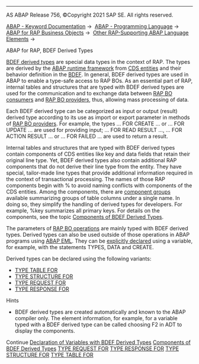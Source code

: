   

* * *

AS ABAP Release 756, ©Copyright 2021 SAP SE. All rights reserved.

[ABAP - Keyword Documentation](https://help.sap.com/doc/abapdocu_756_index_htm/7.56/en-US/abenabap.htm) →  [ABAP - Programming Language](https://help.sap.com/doc/abapdocu_756_index_htm/7.56/en-US/abenabap_reference.htm) →  [ABAP for RAP Business Objects](https://help.sap.com/doc/abapdocu_756_index_htm/7.56/en-US/abenabap_for_rap_bos.htm) →  [Other RAP-Supporting ABAP Language Elements](https://help.sap.com/doc/abapdocu_756_index_htm/7.56/en-US/abenabap_rap_other.htm) → 

ABAP for RAP, BDEF Derived Types

[BDEF derived types](https://help.sap.com/doc/abapdocu_756_index_htm/7.56/en-US/abenrap_derived_type_glosry.htm "Glossary Entry") are special data types in the context of RAP. The types are derived by the [ABAP runtime framework](https://help.sap.com/doc/abapdocu_756_index_htm/7.56/en-US/abenabap_runtime_frmwk_glosry.htm "Glossary Entry") from [CDS entities](https://help.sap.com/doc/abapdocu_756_index_htm/7.56/en-US/abencds_entity_glosry.htm "Glossary Entry") and their behavior definition in the [BDEF](https://help.sap.com/doc/abapdocu_756_index_htm/7.56/en-US/abencds_behavior_definition_glosry.htm "Glossary Entry"). In general, BDEF derived types are used in ABAP to enable a type-safe access to RAP BOs. As an essential part of RAP, internal tables and structures that are typed with BDEF derived types are used for the communication and to exchange data between [RAP BO consumers](https://help.sap.com/doc/abapdocu_756_index_htm/7.56/en-US/abenrap_bo_consumer_glosry.htm "Glossary Entry") and [RAP BO providers](https://help.sap.com/doc/abapdocu_756_index_htm/7.56/en-US/abenrap_bo_provider_glosry.htm "Glossary Entry"), thus, allowing mass processing of data.

Each BDEF derived type can be categorized as input or output (result) derived type according to its use as import or export parameter in methods of [RAP BO providers](https://help.sap.com/doc/abapdocu_756_index_htm/7.56/en-US/abenrap_bo_provider_glosry.htm "Glossary Entry"). For example, the types ... FOR CREATE ... or ... FOR UPDATE ... are used for providing input; ... FOR READ RESULT ..., ... FOR ACTION RESULT ... or ... FOR FAILED ... are used to return a result.

Internal tables and structures that are typed with BDEF derived types contain components of CDS entities like key and data fields that retain their original line type. Yet, BDEF derived types also contain additional RAP components that do not derive their line type from the entity. They have special, tailor-made line types that provide additional information required in the context of transactional processing. The names of those RAP components begin with % to avoid naming conflicts with components of the CDS entities. Among the components, there are [component groups](https://help.sap.com/doc/abapdocu_756_index_htm/7.56/en-US/abencomponent_group_glosry.htm "Glossary Entry") available summarizing groups of table columns under a single name. In doing so, they simplify the handling of derived types for developers. For example, %key summarizes all primary keys. For details on the components, see the topic [Components of BDEF Derived Types](https://help.sap.com/doc/abapdocu_756_index_htm/7.56/en-US/abapderived_types_comp.htm).

The parameters of [RAP BO operations](https://help.sap.com/doc/abapdocu_756_index_htm/7.56/en-US/abenrap_bo_operation_glosry.htm "Glossary Entry") are mainly typed with BDEF derived types. Derived types can also be used outside of those operations in ABAP programs using [ABAP EML](https://help.sap.com/doc/abapdocu_756_index_htm/7.56/en-US/abenaeml_glosry.htm "Glossary Entry"). They can be [explicitly declared](https://help.sap.com/doc/abapdocu_756_index_htm/7.56/en-US/abapderived_types_declaration.htm) using a variable, for example, with the statements TYPES, DATA and CREATE.

Derived types can be declared using the following variants:

-   [TYPE TABLE FOR](https://help.sap.com/doc/abapdocu_756_index_htm/7.56/en-US/abaptype_table_for.htm)
-   [TYPE STRUCTURE FOR](https://help.sap.com/doc/abapdocu_756_index_htm/7.56/en-US/abaptype_structure_for.htm)
-   [TYPE REQUEST FOR](https://help.sap.com/doc/abapdocu_756_index_htm/7.56/en-US/abaptype_request_for.htm)
-   [TYPE RESPONSE FOR](https://help.sap.com/doc/abapdocu_756_index_htm/7.56/en-US/abaptype_response_for.htm)

Hints

-   BDEF derived types are created automatically and known to the ABAP compiler only. The element information, for example, for a variable typed with a BDEF derived type can be called choosing F2 in ADT to display the components.

Continue
[Declaration of Variables with BDEF Derived Types](https://help.sap.com/doc/abapdocu_756_index_htm/7.56/en-US/abapderived_types_declaration.htm)
[Components of BDEF Derived Types](https://help.sap.com/doc/abapdocu_756_index_htm/7.56/en-US/abapderived_types_comp.htm)
[TYPE REQUEST FOR](https://help.sap.com/doc/abapdocu_756_index_htm/7.56/en-US/abaptype_request_for.htm)
[TYPE RESPONSE FOR](https://help.sap.com/doc/abapdocu_756_index_htm/7.56/en-US/abaptype_response_for.htm)
[TYPE STRUCTURE FOR](https://help.sap.com/doc/abapdocu_756_index_htm/7.56/en-US/abaptype_structure_for.htm)
[TYPE TABLE FOR](https://help.sap.com/doc/abapdocu_756_index_htm/7.56/en-US/abaptype_table_for.htm)
